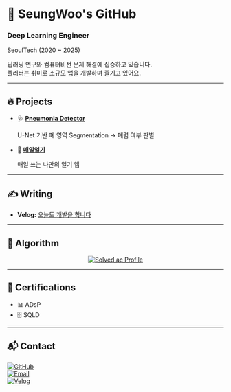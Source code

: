 # 🚀 SeungWoo's GitHub  

### Deep Learning Engineer
SeoulTech (2020 ~ 2025)  

딥러닝 연구와 컴퓨터비전 문제 해결에 집중하고 있습니다.  
플러터는 취미로 소규모 앱을 개발하며 즐기고 있어요.  

---

## 🔥 Projects  

- 🩺 **[Pneumonia Detector](https://github.com/tmddn0920/Pneumonia_Detector)**
   
  U-Net 기반 폐 영역 Segmentation → 폐렴 여부 판별  

- 📱 **[매일일기](https://github.com/tmddn0920/Daily_Diary)**
  
  매일 쓰는 나만의 일기 앱  

---

## ✍️ Writing  
- **Velog:** [오늘도 개발을 합니다](https://velog.io/@tmddn0920/posts)  

---

## 🧩 Algorithm  
<div align="center">
  <a href="https://solved.ac/tmddn0920">
    <img src="http://mazassumnida.wtf/api/v2/generate_badge?boj=tmddn0920" alt="Solved.ac Profile"/>
  </a>
</div>  

---

## 📜 Certifications  
- 📊 ADsP  
- 🗄️ SQLD  

---

## 📬 Contact  
[![GitHub](https://img.shields.io/badge/GitHub-000000?style=for-the-badge&logo=github&logoColor=white)](https://github.com/tmddn0920)  
[![Email](https://img.shields.io/badge/Email-D14836?style=for-the-badge&logo=gmail&logoColor=white)](mailto:likepiano2424@gmail.com)  
[![Velog](https://img.shields.io/badge/Velog-20C997?style=for-the-badge&logo=velog&logoColor=white)](https://velog.io/@tmddn0920/posts)  
